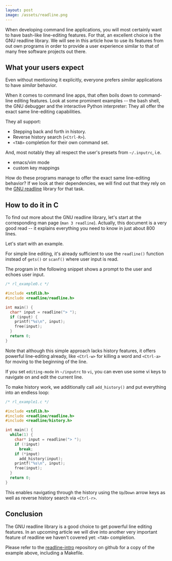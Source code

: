 ```yaml
---
layout: post
image: /assets/readline.png
---
```


When developing command line applications, you will most certainly want to have bash-like line-editing features. For that, an excellent choice is the GNU readline library. We will see in this article how to use its features from out own programs in order to provide a user experience similar to that of many free software projects out there.

## What your users expect
Even without mentioning it explicitly, everyone prefers *similar* applications to have *similar* behavior.

When it comes to command line apps, that often boils down to command-line editing features. Look at some prominent examples -- the bash shell, the GNU debugger and the interactive Python interpreter: They all offer the exact same line-editing capabilities.

They all support:
- Stepping back and forth in history.  
- Reverse history search (`<Ctrl-R>`).
- `<TAB>` completion for their own command set.

And, most notably they all respect the user's presets from `~/.inputrc`, i.e.
- emacs/vim mode
- custom key mappings

How do these programs manage to offer the exact same line-editing behavior? If we look at their dependencies, we will find out that  they rely on the [GNU readline](https://en.wikipedia.org/wiki/GNU_Readline) library for that task.

## How to do it in C
To find out more about the GNU readline library, let's start at the corresponding man page (`man 3 readline`). Actually, this document is a very good read -- it explains everything you need to know in just about 800 lines.

Let's start with an example.

For simple line editing, it's already sufficient to use the `readline()` function instead of `gets()` or `scanf()` where user input is read.

The program in the following snippet shows a prompt to the user and echoes user input.

```c
/* rl_example0.c */

#include <stdlib.h>
#include <readline/readline.h>

int main() {
  char* input = readline("> ");
  if (input) {
    printf("%s\n", input);
    free(input);
  }
  return 0;
}
```

Note that although this simple approach lacks history features, it offers powerful line-editing already, like `<Ctrl-w>` for killing a word and `<Ctrl-a>` for moving to the beginning of the line.

If you set `editing-mode` in `~/inputrc` to `vi`, you can even use some vi keys to navigate on and edit the current line.

To make history work, we additionally call `add_history()` and put everything into an endless loop:

```c
/* rl_example1.c */

#include <stdlib.h>
#include <readline/readline.h>
#include <readline/history.h>

int main() {
  while(1) {
    char* input = readline("> ");
    if (!input)
      break;
    if (*input)
      add_history(input);
    printf("%s\n", input);
    free(input);
  }
  return 0;
}
```

This enables navigating through the history using the `Up`/`Down` arrow keys as well as reverse history search via `<Ctrl-r>`.

## Conclusion
The GNU readline library is a good choice to get powerful line editing features. In an upcoming article we will dive into another very important feature of readline we haven't covered yet: `<TAB>` completion.

Please refer to the [readline-intro](https://github.com/ronalterde/readline-intro.git) repository on github for a copy of the example above, including a Makefile.
